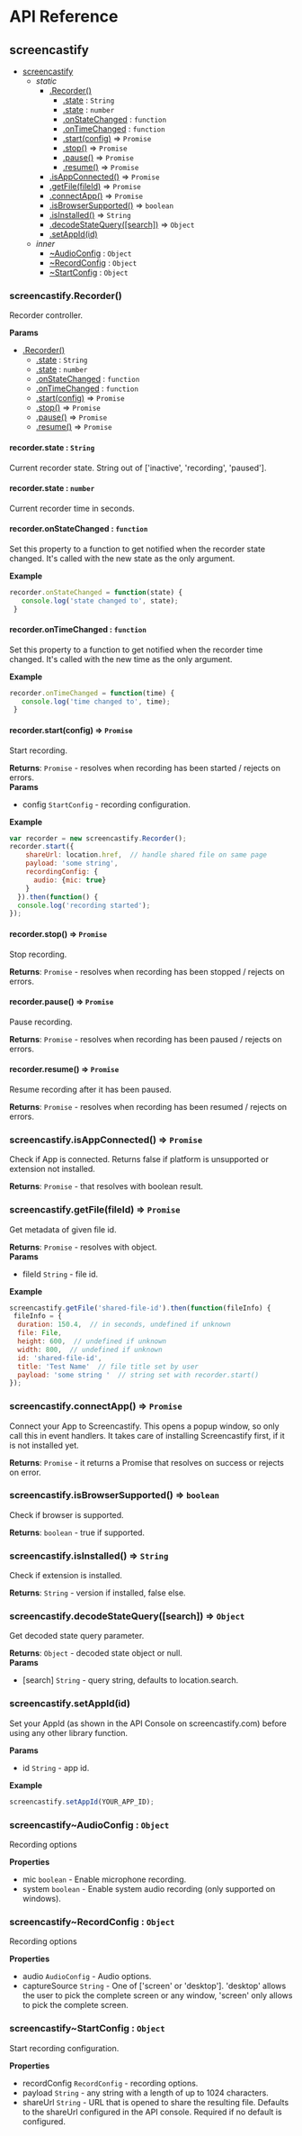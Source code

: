 # API Reference
<a name="screencastify"></a>
## screencastify

* [screencastify](#screencastify)
  * _static_
    * [.Recorder()](#screencastify.Recorder)
      * [.state](#screencastify.Recorder+state) : <code>String</code>
      * [.state](#screencastify.Recorder+state) : <code>number</code>
      * [.onStateChanged](#screencastify.Recorder+onStateChanged) : <code>function</code>
      * [.onTimeChanged](#screencastify.Recorder+onTimeChanged) : <code>function</code>
      * [.start(config)](#screencastify.Recorder+start) ⇒ <code>Promise</code>
      * [.stop()](#screencastify.Recorder+stop) ⇒ <code>Promise</code>
      * [.pause()](#screencastify.Recorder+pause) ⇒ <code>Promise</code>
      * [.resume()](#screencastify.Recorder+resume) ⇒ <code>Promise</code>
    * [.isAppConnected()](#screencastify.isAppConnected) ⇒ <code>Promise</code>
    * [.getFile(fileId)](#screencastify.getFile) ⇒ <code>Promise</code>
    * [.connectApp()](#screencastify.connectApp) ⇒ <code>Promise</code>
    * [.isBrowserSupported()](#screencastify.isBrowserSupported) ⇒ <code>boolean</code>
    * [.isInstalled()](#screencastify.isInstalled) ⇒ <code>String</code>
    * [.decodeStateQuery([search])](#screencastify.decodeStateQuery) ⇒ <code>Object</code>
    * [.setAppId(id)](#screencastify.setAppId)
  * _inner_
    * [~AudioConfig](#screencastify..AudioConfig) : <code>Object</code>
    * [~RecordConfig](#screencastify..RecordConfig) : <code>Object</code>
    * [~StartConfig](#screencastify..StartConfig) : <code>Object</code>

<a name="screencastify.Recorder"></a>
### screencastify.Recorder()
Recorder controller.

**Params**


  * [.Recorder()](#screencastify.Recorder)
    * [.state](#screencastify.Recorder+state) : <code>String</code>
    * [.state](#screencastify.Recorder+state) : <code>number</code>
    * [.onStateChanged](#screencastify.Recorder+onStateChanged) : <code>function</code>
    * [.onTimeChanged](#screencastify.Recorder+onTimeChanged) : <code>function</code>
    * [.start(config)](#screencastify.Recorder+start) ⇒ <code>Promise</code>
    * [.stop()](#screencastify.Recorder+stop) ⇒ <code>Promise</code>
    * [.pause()](#screencastify.Recorder+pause) ⇒ <code>Promise</code>
    * [.resume()](#screencastify.Recorder+resume) ⇒ <code>Promise</code>

<a name="screencastify.Recorder+state"></a>
#### recorder.state : <code>String</code>
Current recorder state. String out of ['inactive', 'recording', 'paused'].

<a name="screencastify.Recorder+state"></a>
#### recorder.state : <code>number</code>
Current recorder time in seconds.

<a name="screencastify.Recorder+onStateChanged"></a>
#### recorder.onStateChanged : <code>function</code>
Set this property to a function to get notified when the recorder state changed.
It's called with the new state as the only argument.

**Example**  
```js
recorder.onStateChanged = function(state) {
   console.log('state changed to', state);
 }
```
<a name="screencastify.Recorder+onTimeChanged"></a>
#### recorder.onTimeChanged : <code>function</code>
Set this property to a function to get notified when the recorder time changed.
It's called with the new time as the only argument.

**Example**  
```js
recorder.onTimeChanged = function(time) {
   console.log('time changed to', time);
 }
```
<a name="screencastify.Recorder+start"></a>
#### recorder.start(config) ⇒ <code>Promise</code>
Start recording.

**Returns**: <code>Promise</code> - resolves when recording has been started / rejects on errors.  
**Params**
- config <code>StartConfig</code> - recording configuration.

**Example**  
```js
var recorder = new screencastify.Recorder();
recorder.start({
    shareUrl: location.href,  // handle shared file on same page
    payload: 'some string',
    recordingConfig: {
      audio: {mic: true}
    }
  }).then(function() {
  console.log('recording started');
});
```
<a name="screencastify.Recorder+stop"></a>
#### recorder.stop() ⇒ <code>Promise</code>
Stop recording.

**Returns**: <code>Promise</code> - resolves when recording has been stopped / rejects on errors.  
<a name="screencastify.Recorder+pause"></a>
#### recorder.pause() ⇒ <code>Promise</code>
Pause recording.

**Returns**: <code>Promise</code> - resolves when recording has been paused / rejects on errors.  
<a name="screencastify.Recorder+resume"></a>
#### recorder.resume() ⇒ <code>Promise</code>
Resume recording after it has been paused.

**Returns**: <code>Promise</code> - resolves when recording has been resumed / rejects on errors.  
<a name="screencastify.isAppConnected"></a>
### screencastify.isAppConnected() ⇒ <code>Promise</code>
Check if App is connected. Returns false if platform is unsupported or extension not
installed.

**Returns**: <code>Promise</code> - that resolves with boolean result.  
<a name="screencastify.getFile"></a>
### screencastify.getFile(fileId) ⇒ <code>Promise</code>
Get metadata of given file id.

**Returns**: <code>Promise</code> - resolves with object.  
**Params**
- fileId <code>String</code> - file id.

**Example**  
```js
screencastify.getFile('shared-file-id').then(function(fileInfo) {
 fileInfo = {
  duration: 150.4,  // in seconds, undefined if unknown
  file: File,
  height: 600,  // undefined if unknown
  width: 800,  // undefined if unknown
  id: 'shared-file-id',
  title: 'Test Name'  // file title set by user
  payload: 'some string '  // string set with recorder.start()
});
```
<a name="screencastify.connectApp"></a>
### screencastify.connectApp() ⇒ <code>Promise</code>
Connect your App to Screencastify.
This opens a popup window, so only call this in event handlers.
It takes care of installing Screencastify first, if it is not installed yet.

**Returns**: <code>Promise</code> - it returns a Promise that resolves on success or rejects on error.  
<a name="screencastify.isBrowserSupported"></a>
### screencastify.isBrowserSupported() ⇒ <code>boolean</code>
Check if browser is supported.

**Returns**: <code>boolean</code> - true if supported.  
<a name="screencastify.isInstalled"></a>
### screencastify.isInstalled() ⇒ <code>String</code>
Check if extension is installed.

**Returns**: <code>String</code> - version if installed, false else.  
<a name="screencastify.decodeStateQuery"></a>
### screencastify.decodeStateQuery([search]) ⇒ <code>Object</code>
Get decoded state query parameter.

**Returns**: <code>Object</code> - decoded state object or null.  
**Params**
- [search] <code>String</code> - query string, defaults to location.search.

<a name="screencastify.setAppId"></a>
### screencastify.setAppId(id)
Set your AppId (as shown in the API Console on screencastify.com) before using any other
library function.

**Params**
- id <code>String</code> - app id.

**Example**  
```js
screencastify.setAppId(YOUR_APP_ID);
```
<a name="screencastify..AudioConfig"></a>
### screencastify~AudioConfig : <code>Object</code>
Recording options

**Properties**

- mic <code>boolean</code> - Enable microphone recording.  
- system <code>boolean</code> - Enable system audio recording (only supported on windows).  

<a name="screencastify..RecordConfig"></a>
### screencastify~RecordConfig : <code>Object</code>
Recording options

**Properties**

- audio <code>AudioConfig</code> - Audio options.  
- captureSource <code>String</code> - One of ['screen' or 'desktop']. 'desktop' allows the
user to pick the complete screen or any window, 'screen' only allows to pick the complete
screen.  

<a name="screencastify..StartConfig"></a>
### screencastify~StartConfig : <code>Object</code>
Start recording configuration.

**Properties**

- recordConfig <code>RecordConfig</code> - recording options.  
- payload <code>String</code> - any string with a length of up to 1024 characters.  
- shareUrl <code>String</code> - URL that is opened to share the resulting file.
Defaults to the shareUrl configured in the API console. Required if no default is
configured.  

